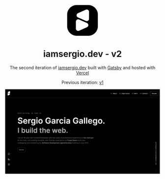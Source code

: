 <div align="center">
  <img alt="Logo" src="https://raw.githubusercontent.com/sgarciagallego/v2/master/src/images/icon.svg" width="100" />
</div>
<h1 align="center">
  iamsergio.dev - v2
</h1>
<p align="center">
  The second iteration of <a href="https://iamsergio.dev" target="_blank" rel="noreferrer">iamsergio.dev</a> built with <a href="https://www.gatsbyjs.org/" target="_blank">Gatsby</a> and hosted with <a href="https://www.vercel.com/" target="_blank">Vercel</a>
</p>
<p align="center">
  Previous iteration:
  <a href="https://github.com/sgarciagallego/v1" target="_blank" rel="norefferer">v1</a>
</p>

![demo](./src/images/demo.png)